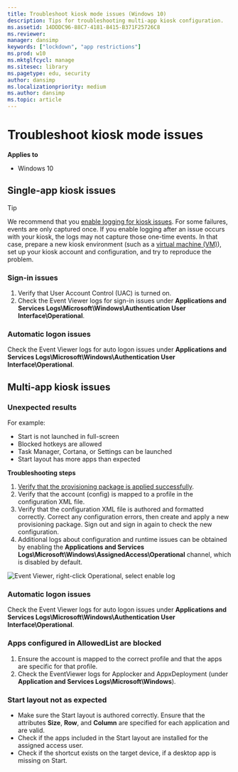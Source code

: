 ```yaml
---
title: Troubleshoot kiosk mode issues (Windows 10)
description: Tips for troubleshooting multi-app kiosk configuration.
ms.assetid: 14DDDC96-88C7-4181-8415-B371F25726C8
ms.reviewer:
manager: dansimp
keywords: ["lockdown", "app restrictions"]
ms.prod: w10
ms.mktglfcycl: manage
ms.sitesec: library
ms.pagetype: edu, security
author: dansimp
ms.localizationpriority: medium
ms.author: dansimp
ms.topic: article
---
```


# Troubleshoot kiosk mode issues


**Applies to**

-   Windows 10

## Single-app kiosk issues

>[!TIP]
>We recommend that you [enable logging for kiosk issues](kiosk-prepare.md#enable-logging). For some failures, events are only captured once. If you enable logging after an issue occurs with your kiosk, the logs may not capture those one-time events. In that case, prepare a new kiosk environment (such as a [virtual machine (VM)](kiosk-prepare.md#test-vm)), set up your kiosk account and configuration, and try to reproduce the problem.

### Sign-in issues

1. Verify that User Account Control (UAC) is turned on.
2. Check the Event Viewer logs for sign-in issues under **Applications and Services Logs\Microsoft\Windows\Authentication User Interface\Operational**.

### Automatic logon issues

Check the Event Viewer logs for auto logon issues under **Applications and Services Logs\Microsoft\Windows\Authentication User Interface\Operational**.

## Multi-app kiosk issues

### Unexpected results

For example:
- Start is not launched in full-screen
- Blocked hotkeys are allowed
- Task Manager, Cortana, or Settings can be launched
- Start layout has more apps than expected

**Troubleshooting steps**

1. [Verify that the provisioning package is applied successfully](kiosk-validate.md).
2. Verify that the account (config) is mapped to a profile in the configuration XML file.
3. Verify that the configuration XML file is authored and formatted correctly. Correct any configuration errors, then create and apply a new provisioning package. Sign out and sign in again to check the new configuration.
4. Additional logs about configuration and runtime issues can be obtained by enabling the **Applications and Services Logs\Microsoft\Windows\AssignedAccess\Operational** channel, which is disabled by default.

![Event Viewer, right-click Operational, select enable log](images/enable-assigned-access-log.png)


### Automatic logon issues

Check the Event Viewer logs for auto logon issues under **Applications and Services Logs\Microsoft\Windows\Authentication User Interface\Operational**.

### Apps configured in AllowedList are blocked

1. Ensure the account is mapped to the correct profile and that the apps are specific for that profile.
2. Check the EventViewer logs for Applocker and AppxDeployment (under **Application and Services Logs\Microsoft\Windows**).


### Start layout not as expected

- Make sure the Start layout is authored correctly. Ensure that the attributes **Size**, **Row**, and **Column** are specified for each application and are valid.
- Check if the apps included in the Start layout are installed for the assigned access user.
- Check if the shortcut exists on the target device, if a desktop app is missing on Start.

